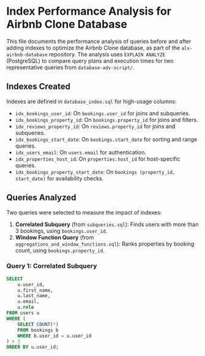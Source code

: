 # Index Performance Analysis for Airbnb Clone Database

This file documents the performance analysis of queries before and after adding indexes to optimize the Airbnb Clone database, as part of the `alx-airbnb-database` repository. The analysis uses `EXPLAIN ANALYZE` (PostgreSQL) to compare query plans and execution times for two representative queries from `database-adv-script/`.

## Indexes Created

Indexes are defined in `database_index.sql` for high-usage columns:
- `idx_bookings_user_id`: On `bookings.user_id` for joins and subqueries.
- `idx_bookings_property_id`: On `bookings.property_id` for joins and filters.
- `idx_reviews_property_id`: On `reviews.property_id` for joins and subqueries.
- `idx_bookings_start_date`: On `bookings.start_date` for sorting and range queries.
- `idx_users_email`: On `users.email` for authentication.
- `idx_properties_host_id`: On `properties.host_id` for host-specific queries.
- `idx_bookings_property_start_date`: On `bookings (property_id, start_date)` for availability checks.

## Queries Analyzed

Two queries were selected to measure the impact of indexes:
1. **Correlated Subquery** (from `subqueries.sql`): Finds users with more than 3 bookings, using `bookings.user_id`.
2. **Window Function Query** (from `aggregations_and_window_functions.sql`): Ranks properties by booking count, using `bookings.property_id`.

### Query 1: Correlated Subquery
```sql
SELECT 
    u.user_id,
    u.first_name,
    u.last_name,
    u.email,
    u.role
FROM users u
WHERE (
    SELECT COUNT(*) 
    FROM bookings b 
    WHERE b.user_id = u.user_id
) > 3
ORDER BY u.user_id;